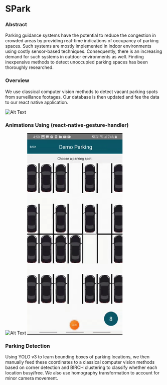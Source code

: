 # SPark
### Abstract
Parking guidance systems have the potential to reduce the congestion in crowded areas by providing real-time indications of occupancy of parking spaces. Such systems are mostly implemented in indoor environments using costly sensor-based techniques. Consequently, there is an increasing demand for such systems in outdoor environments as well. Finding inexpensive methods to detect unoccupied parking spaces has been thoroughly researched.
### Overview
We use classical computer vision methods to detect vacant parking spots from surveillance footages. Our database is then updated and fee the data to our react native application.

![Alt Text](https://github.com/OmarKatary/parkingsystem/blob/master/src/gifs/surveillance-demo.gif?raw=true)
### Animations Using (react-native-gesture-handler)
![Alt Text](https://raw.githubuserxcontent.com/OmarKatary/parkingsystem/master/src/gifs/animation1.gif) ![Alt Text](https://raw.githubusercontent.com/OmarKatary/parkingsystem/master/src/gifs/animation1.gif)

### Parking Detection
Using YOLO v3 to learn bounding boxes of parking locations, we then manually feed these coordinates to a classical computer vision methods based on corner detection and BIRCH clustering to classify whether each location busy/free. We also use homography transformation to account for minor camera movement.
